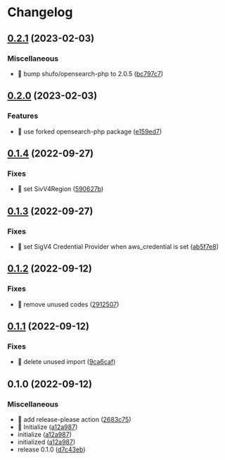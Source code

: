 # Changelog

## [0.2.1](https://github.com/shufo/laravel-opensearch/compare/v0.2.0...v0.2.1) (2023-02-03)


### Miscellaneous

* 🤖 bump shufo/opensearch-php to 2.0.5 ([bc797c7](https://github.com/shufo/laravel-opensearch/commit/bc797c7470b8d737d8856c22ab5c800423464b3c))

## [0.2.0](https://github.com/shufo/laravel-opensearch/compare/v0.1.4...v0.2.0) (2023-02-03)


### Features

* 🎸 use forked opensearch-php package ([e159ed7](https://github.com/shufo/laravel-opensearch/commit/e159ed7c4d300a58324339936956b90c5957bb07))

## [0.1.4](https://github.com/shufo/laravel-opensearch/compare/v0.1.3...v0.1.4) (2022-09-27)


### Fixes

* 🐛 set SivV4Region ([590627b](https://github.com/shufo/laravel-opensearch/commit/590627bf2bd6562604cf723842416da6bb68f2e0))

## [0.1.3](https://github.com/shufo/laravel-opensearch/compare/v0.1.2...v0.1.3) (2022-09-27)


### Fixes

* 🐛 set SigV4 Credential Provider when aws_credential is set ([ab5f7e8](https://github.com/shufo/laravel-opensearch/commit/ab5f7e876f95032d4b71597515f65eb4b5f9d66e))

## [0.1.2](https://github.com/shufo/laravel-opensearch/compare/v0.1.1...v0.1.2) (2022-09-12)


### Fixes

* 🐛 remove unused codes ([2912507](https://github.com/shufo/laravel-opensearch/commit/291250780126c763404bf958be0d4f2ec5cefe68))

## [0.1.1](https://github.com/shufo/laravel-opensearch/compare/v0.1.0...v0.1.1) (2022-09-12)


### Fixes

* 🐛 delete unused import ([9ca6caf](https://github.com/shufo/laravel-opensearch/commit/9ca6caf938a152afc0bb5a407381fdcd56024937))

## 0.1.0 (2022-09-12)


### Miscellaneous

* 🤖 add release-please action ([2683c75](https://github.com/shufo/laravel-opensearch/commit/2683c75dc5b07a44632a76a1a0d989beb898f33b))
* 🤖 Initialize ([a12a987](https://github.com/shufo/laravel-opensearch/commit/a12a987502e8ab0cd2d4bc51551722ed0a37b99e))
* initialize ([a12a987](https://github.com/shufo/laravel-opensearch/commit/a12a987502e8ab0cd2d4bc51551722ed0a37b99e))
* initialized ([a12a987](https://github.com/shufo/laravel-opensearch/commit/a12a987502e8ab0cd2d4bc51551722ed0a37b99e))
* release 0.1.0 ([d7c43eb](https://github.com/shufo/laravel-opensearch/commit/d7c43eb24fcd0ec58cff35c95628d9c839e088e9))
